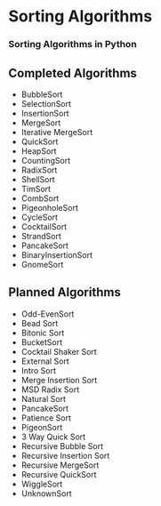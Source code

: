 # Sorting Algorithms

### Sorting Algorithms in Python

## Completed Algorithms
* BubbleSort
* SelectionSort
* InsertionSort
* MergeSort
* Iterative MergeSort
* QuickSort
* HeapSort
* CountingSort
* RadixSort
* ShellSort
* TimSort
* CombSort
* PigeonholeSort
* CycleSort
* CocktailSort
* StrandSort
* PancakeSort
* BinaryInsertionSort
* GnomeSort

## Planned Algorithms
* Odd-EvenSort
* Bead Sort
* Bitonic Sort
* BucketSort
* Cocktail Shaker Sort
* External Sort
* Intro Sort
* Merge Insertion Sort
* MSD Radix Sort
* Natural Sort
* PancakeSort
* Patience Sort
* PigeonSort
* 3 Way Quick Sort
* Recursive Bubble Sort
* Recursive Insertion Sort
* Recursive MergeSort
* Recursive QuickSort
* WiggleSort
* UnknownSort